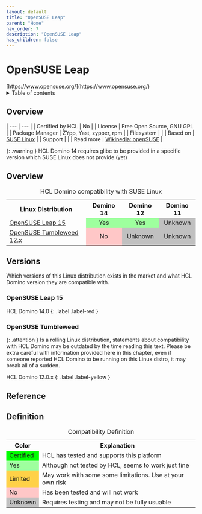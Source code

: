 ```yaml
---
layout: default
title: "OpenSUSE Leap"
parent: "Home"
nav_order: 7
description: "OpenSUSE Leap"
has_children: false
---
```


<h1>OpenSUSE Leap</h1>
[https://www.opensuse.org/](https://www.opensuse.org/)

<details close markdown="block">
  <summary>
    Table of contents
  </summary>
  {: .text-delta }
1. TOC
{:toc}
</details>

## Overview

| --- | --- |
| Certified by HCL | No |
| License         | Free Open Source, GNU GPL |
| Package Manager | ZYpp, Yast, zypper, rpm |
| Filesystem      |    |
| Based on        | [SUSE Linux](sles.md) |
| Support         |   |
| Read more       | [Wikipedia: openSUSE](https://en.wikipedia.org/wiki/OpenSUSE) |


{: .warning }
HCL Domino 14 requires glibc to be provided in a specific version which SUSE Linux does not provide (yet)

## Overview

<table>
  <caption>HCL Domino compatibility with SUSE Linux</caption>
  <tbody>
    <tr>
      <th>Linux Distribution</th>
      <th>Domino 14</th>
      <th>Domino 12</th>
      <th>Domino 11</th>
    </tr>
 <tr>
      <td><a href="#opensuse-leap-15)">OpenSUSE Leap 15</a></td>
      <td style="background:#9EFF9E;text-align:center;" >Yes</td>
      <td style="background:#9EFF9E;text-align:center;" >Yes</td>
      <td style="background:#C0C0C0;text-align:center;" >Unknown</td>
    </tr>
    <tr>
      <td><a href="#opensuse-tumbleweed">OpenSUSE Tumbleweed 12.x</a></td>
      <td style="background:#FFC7C7;text-align:center;" >No</td>
      <td style="background:#C0C0C0;text-align:center;" >Unknown</td>
      <td style="background:#C0C0C0;text-align:center;" >Unknown</td>
    </tr>
  </tbody>
</table>

## Versions
Which versions of this Linux distribution exists in the market and what HCL Domino version they are compatible with.

### OpenSUSE Leap 15

HCL Domino 14.0
{: .label .label-red }

### OpenSUSE Tumbleweed

{: .attention }
Is a rolling Linux distribution, statements about compatibility with HCL Domino may be outdated by the time reading this text.
Please be extra careful with information provided here in this chapter, even if someone reported HCL Domino to be running on this Linux distro, it may break all of a sudden.

HCL Domino 12.0.x
{: .label .label-yellow }

## Reference


## Definition

<table>
  <caption>Compatibility Definition</caption>
  <tbody>
    <tr>
      <th>Color</th>
      <th>Explanation</th>
    </tr>
    <tr>
      <td style="background:#00FF00" title="">Certified</td>
      <td>HCL has tested and supports this platform</td>
    </tr>
    <tr>
      <td style="background:#9EFF9E" title="">Yes</td>
      <td>Although not tested by HCL, seems to work just fine</td>
    </tr>
    <tr>
      <td style="background:#FFD147" title="">Limited</td>
      <td>May work with some some limitations. Use at your own risk</td>
    </tr>
    <tr>
      <td style="background:#FFC7C7" title="">No</td>
      <td>Has been tested and will not work</td>
    </tr>
    <tr>
      <td style="background:#C0C0C0" title="">Unknown</td>
      <td>Requires testing and may not be fully usuable</td>
    </tr>
  </tbody>
</table>